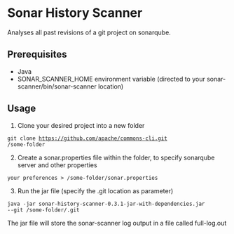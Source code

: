 # Sonar History Scanner
Analyses all past revisions of a git project on sonarqube.
## Prerequisites
* Java
* SONAR_SCANNER_HOME environment variable (directed to your sonar-scanner/bin/sonar-scanner location)
## Usage
1. Clone your desired project into a new folder

<code>git clone https://github.com/apache/commons-cli.git /some-folder</code>

2. Create a sonar.properties file within the folder, to specify sonarqube server and other properties

<code>your preferences > /some-folder/sonar.properties</code>

3. Run the jar file (specify the .git location as parameter)

<code>java -jar sonar-history-scanner-0.3.1-jar-with-dependencies.jar --git /some-folder/.git</code>

The jar file will store the sonar-scanner log output in a file called full-log.out
